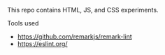This repo contains HTML, JS, and CSS experiments.

Tools used

-   <https://github.com/remarkjs/remark-lint>
-   <https://eslint.org/>
